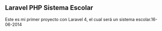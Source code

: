 ## Laravel PHP Sistema  Escolar

Este es mi primer proyecto con Laravel 4, el cual será un sistema escolar.16-06-2014


